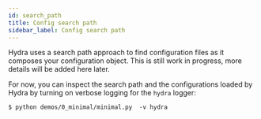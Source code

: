 ```yaml
---
id: search_path
title: Config search path
sidebar_label: Config search path
---
```


Hydra uses a search path approach to find configuration files as it composes your configuration object.
This is still work in progress, more details will be added here later.

For now, you can inspect the search path and the configurations loaded by Hydra by turning on verbose logging for the `hydra` logger:

```text
$ python demos/0_minimal/minimal.py  -v hydra
```